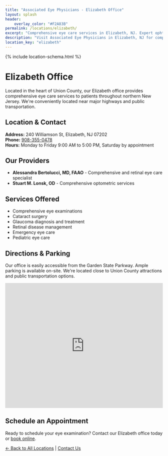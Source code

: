 ```yaml
---
title: "Associated Eye Physicians - Elizabeth Office"
layout: splash
header:
    overlay_color: "#F2A83B"
permalink: /locations/elizabeth/
excerpt: "Comprehensive eye care services in Elizabeth, NJ. Expert ophthalmologists and optometrists providing cataract surgery, glaucoma treatment, and more."
description: "Visit Associated Eye Physicians in Elizabeth, NJ for comprehensive eye care. Our experienced team offers cataract surgery, glaucoma treatment, and personalized vision care."
location_key: "elizabeth"
---
```


{% include location-schema.html %}

# Elizabeth Office

Located in the heart of Union County, our Elizabeth office provides comprehensive eye care services to patients throughout northern New Jersey. We're conveniently located near major highways and public transportation.

## Location & Contact
**Address:** 240 Williamson St, Elizabeth, NJ 07202  
**Phone:** [908-355-0478](tel:908-355-0478)  
**Hours:** Monday to Friday 9:00 AM to 5:00 PM, Saturday by appointment  

## Our Providers
- **Alessandra Bertolucci, MD, FAAO** - Comprehensive and retinal eye care specialist
- **Stuart M. Lonsk, OD** - Comprehensive optometric services

## Services Offered
- Comprehensive eye examinations
- Cataract surgery
- Glaucoma diagnosis and treatment
- Retinal disease management
- Emergency eye care
- Pediatric eye care

## Directions & Parking
Our office is easily accessible from the Garden State Parkway. Ample parking is available on-site. We're located close to Union County attractions and public transportation options.

<div class="location-map">
<iframe src="https://www.google.com/maps/embed?pb=!1m18!1m12!1m3!1d3026.6739823794874!2d-74.21738242350202!3d40.65911644085066!2m3!1f0!2f0!3f0!3m2!1i1024!2i768!4f13.1!3m3!1m2!1s0x89c24d4d87300a69%3A0xeb66beb4be7738c0!2s240%20Williamson%20St%2C%20Elizabeth%2C%20NJ%2007202!5e0!3m2!1sen!2sus!4v1685584403191!5m2!1sen!2sus" width="100%" height="400" style="border:0;" allowfullscreen="" loading="lazy" referrerpolicy="no-referrer-when-downgrade"></iframe>
</div>

## Schedule an Appointment
Ready to schedule your eye examination? Contact our Elizabeth office today or [book online](/contact-page/#send-us-a-message).

[← Back to All Locations](/locations/) | [Contact Us](/contact-page/)
